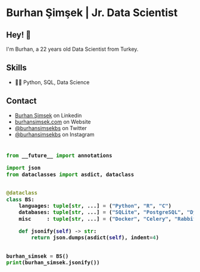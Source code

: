# Burhan Şimşek | Jr. Data Scientist

## Hey! 👋
I'm Burhan, a 22 years old Data Scientist from Turkey.

## Skills
- 👨‍💻 Python, SQL, Data Science

## Contact
- [Burhan Şimşek](https://www.linkedin.com/in/burhansimsek) on Linkedin
- [burhansimsek.com](http://burhansimsek.com) on Website
- [@burhansimsekbs](https://twitter.com/burhansimsekbs) on Twitter
- [@burhansimsekbs](https://instagram.com/burhansimsekbs) on Instagram

<!-- Zero width character is used to put extra blank lines before and after code -->

<h3>
    
```python
​
from __future__ import annotations

import json
from dataclasses import asdict, dataclass


@dataclass
class BS:
    languages: tuple[str, ...] = ("Python", "R", "C")
    databases: tuple[str, ...] = ("SQLite", "PostgreSQL", "DynamoDB", "MSSQL")
    misc     : tuple[str, ...] = ("Docker", "Celery", "RabbitMQ", "Arq", "SQS")

    def jsonify(self) -> str:
        return json.dumps(asdict(self), indent=4)


burhan_simsek = BS()
print(burhan_simsek.jsonify())
​
```
</h3>

